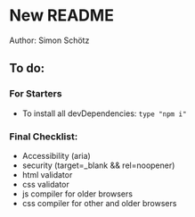# New README

Author: Simon Schötz


## To do:

### For Starters

- To install all devDependencies: `type "npm i"`

### Final Checklist:

- Accessibility (aria)
- security (target=_blank && rel=noopener)
- html validator
- css validator
- js compiler for older browsers
- css compiler for other and older browsers
